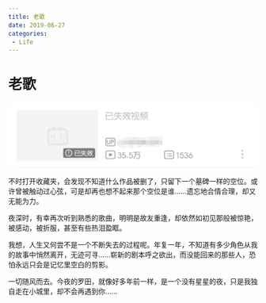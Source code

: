 ```yaml
---
title: 老歌
date: 2019-06-27
categories:
 - Life
---
```


<!---->

# 老歌

![img](./assets/lgg.png)

不时打开收藏夹，会发现不知道什么作品被删了，只留下一个墓碑一样的空位。或许曾被触动过心弦，可是却再也想不起来那个空位是谁……遗忘地合情合理，却又无能为力。 

夜深时，有幸再次听到熟悉的歌曲，明明是故友重逢，却依然如初见那般被惊艳，被感动，被折服，甚至有些热泪盈眶。 

我想，人生又何尝不是一个不断失去的过程呢。年复一年，不知道有多少角色从我的故事中悄然离开，无迹可寻……崭新的剧本呼之欲出，而没能回来的那些人，恐怕永远只会是记忆里空白的剪影。 

一切随风而去。今夜的罗田，就像好多年前一样，是一个没有星星的夜，只是我独自走在小城里，却不会再遇到你……
